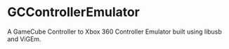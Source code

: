 # GCControllerEmulator
A GameCube Controller to Xbox 360 Controller Emulator built using libusb and ViGEm.